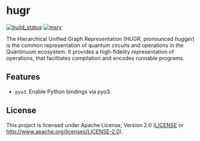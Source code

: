 hugr
====

[![build_status][]](https://github.com/CQCL/hugr/actions)
[![msrv][]](https://github.com/CQCL/hugr)

The Hierarchical Unified Graph Representation (HUGR, pronounced _hugger_) is the
common representation of quantum circuits and operations in the Quantinuum
ecosystem.
It provides a high-fidelity representation of operations, that facilitates
compilation and encodes runnable programs.

## Features

-   `pyo3`: Enable Python bindings via pyo3.

## License

This project is licensed under Apache License, Version 2.0 ([LICENSE][] or http://www.apache.org/licenses/LICENSE-2.0).

  [build_status]: https://github.com/CQCL/portgraph/workflows/Continuous%20integration/badge.svg?branch=main
  [msrv]: https://img.shields.io/badge/rust-1.68.0%2B-blue.svg?maxAge=3600
  [LICENSE]: LICENCE